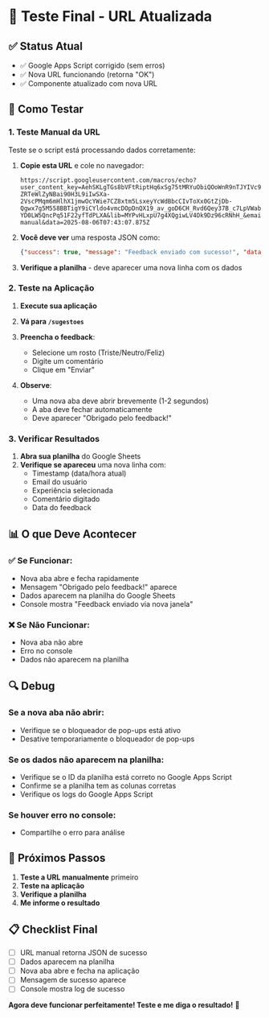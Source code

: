# 🎉 Teste Final - URL Atualizada

## ✅ Status Atual
- ✅ Google Apps Script corrigido (sem erros)
- ✅ Nova URL funcionando (retorna "OK")
- ✅ Componente atualizado com nova URL

## 🧪 Como Testar

### 1. Teste Manual da URL
Teste se o script está processando dados corretamente:

1. **Copie esta URL** e cole no navegador:
   ```
   https://script.googleusercontent.com/macros/echo?user_content_key=AehSKLgTGs8bVFtRiptHq6xSg75tMRYuObiQOoWnR9nTJYIVc9R0L-ZRTeWlZyNBai90H3L9iIwSXa-2VscPMqm6mHlhX1jmwOcYWie7CZ8xtm5LsxeyYcWdBbcCIvToXx0GtZjDb-Qgwx7g5M558BBTigY9iCYldo4vmcDOpDnQX19_av_goD6CH_Rvd6Qey37B_c7LpVWabEtVaNQEOwGbmPkqD63nW7kCrzdt5OyyvVY29ZfexMKODM2Swu8CRE9lzlEpg-YD0LW5QncPq51F22yfTdPLXA&lib=MYPvHLxpU7g4XQgiwLV4Ok9Dz96cRNhH_&email=teste@teste.com&experiencia=Feliz&comentario=Teste manual&data=2025-08-06T07:43:07.875Z
   ```

2. **Você deve ver** uma resposta JSON como:
   ```json
   {"success": true, "message": "Feedback enviado com sucesso!", "data": [...]}
   ```

3. **Verifique a planilha** - deve aparecer uma nova linha com os dados

### 2. Teste na Aplicação

1. **Execute sua aplicação**
2. **Vá para `/sugestoes`**
3. **Preencha o feedback**:
   - Selecione um rosto (Triste/Neutro/Feliz)
   - Digite um comentário
   - Clique em "Enviar"

4. **Observe**:
   - Uma nova aba deve abrir brevemente (1-2 segundos)
   - A aba deve fechar automaticamente
   - Deve aparecer "Obrigado pelo feedback!"

### 3. Verificar Resultados

1. **Abra sua planilha** do Google Sheets
2. **Verifique se apareceu** uma nova linha com:
   - Timestamp (data/hora atual)
   - Email do usuário
   - Experiência selecionada
   - Comentário digitado
   - Data do feedback

## 📊 O que Deve Acontecer

### ✅ Se Funcionar:
- Nova aba abre e fecha rapidamente
- Mensagem "Obrigado pelo feedback!" aparece
- Dados aparecem na planilha do Google Sheets
- Console mostra "Feedback enviado via nova janela"

### ❌ Se Não Funcionar:
- Nova aba não abre
- Erro no console
- Dados não aparecem na planilha

## 🔍 Debug

### Se a nova aba não abrir:
- Verifique se o bloqueador de pop-ups está ativo
- Desative temporariamente o bloqueador de pop-ups

### Se os dados não aparecem na planilha:
- Verifique se o ID da planilha está correto no Google Apps Script
- Confirme se a planilha tem as colunas corretas
- Verifique os logs do Google Apps Script

### Se houver erro no console:
- Compartilhe o erro para análise

## 🎯 Próximos Passos

1. **Teste a URL manualmente** primeiro
2. **Teste na aplicação**
3. **Verifique a planilha**
4. **Me informe o resultado**

## 📋 Checklist Final

- [ ] URL manual retorna JSON de sucesso
- [ ] Dados aparecem na planilha
- [ ] Nova aba abre e fecha na aplicação
- [ ] Mensagem de sucesso aparece
- [ ] Console mostra log de sucesso

**Agora deve funcionar perfeitamente! Teste e me diga o resultado!** 🚀 